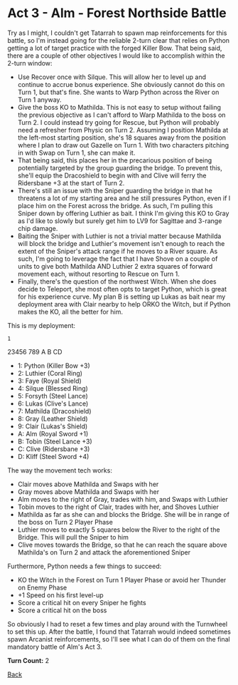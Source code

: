 # Act 3 - Alm - Forest Northside Battle

Try as I might, I couldn't get Tatarrah to spawn map reinforcements for this battle, so I'm instead going for the reliable 2-turn clear that relies on Python getting a lot of target practice with the forged Killer Bow. That being said, there are a couple of other objectives I would like to accomplish within the 2-turn window:

- Use Recover once with Silque. This will allow her to level up and continue to accrue bonus experience. She obviously cannot do this on Turn 1, but that's fine. She wants to Warp Python across the River on Turn 1 anyway.
- Give the boss KO to Mathilda. This is not easy to setup without failing the previous objective as I can't afford to Warp Mathilda to the boss on Turn 2. I could instead try going for Rescue, but Python will probably need a refresher from Physic on Turn 2. Assuming I position Mathilda at the left-most starting position, she's 18 squares away from the position where I plan to draw out Gazelle on Turn 1. With two characters pitching in with Swap on Turn 1, she can make it.
- That being said, this places her in the precarious position of being potentially targeted by the group guarding the bridge. To prevent this, she'll equip the Dracoshield to begin with and Clive will ferry the Ridersbane +3 at the start of Turn 2.
- There's still an issue with the Sniper guarding the bridge in that he threatens a lot of my starting area and he still pressures Python, even if I place him on the Forest across the bridge. As such, I'm pulling this Sniper down by offering Luthier as bait. I think I'm giving this KO to Gray as I'd like to slowly but surely get him to LV9 for Sagittae and 3-range chip damage.
- Baiting the Sniper with Luthier is not a trivial matter because Mathilda will block the bridge and Luthier's movement isn't enough to reach the extent of the Sniper's attack range if he moves to a River square. As such, I'm going to leverage the fact that I have Shove on a couple of units to give both Mathilda AND Luthier 2 extra squares of forward movement each, without resorting to Rescue on Turn 1.
- Finally, there's the question of the northwest Witch. When she does decide to Teleport, she most often opts to target Python, which is great for his experience curve. My plan B is setting up Lukas as bait near my deployment area with Clair nearby to help ORKO the Witch, but if Python makes the KO, all the better for him.

This is my deployment:

    1

  23456
789 A
  B  CD

- 1: Python (Killer Bow +3)
- 2: Luthier (Coral Ring)
- 3: Faye (Royal Shield)
- 4: Silque (Blessed Ring)
- 5: Forsyth (Steel Lance)
- 6: Lukas (Clive's Lance)
- 7: Mathilda (Dracoshield)
- 8: Gray (Leather Shield)
- 9: Clair (Lukas's Shield)
- A: Alm (Royal Sword +1)
- B: Tobin (Steel Lance +3)
- C: Clive (Ridersbane +3)
- D: Kliff (Steel Sword +4)

The way the movement tech works:

- Clair moves above Mathilda and Swaps with her
- Gray moves above Mathilda and Swaps with her
- Alm moves to the right of Gray, trades with him, and Swaps with Luthier
- Tobin moves to the right of Clair, trades with her, and Shoves Luthier
- Mathilda as far as she can and blocks the Bridge. She will be in range of the boss on Turn 2 Player Phase
- Luthier moves to exactly 5 squares below the River to the right of the Bridge. This will pull the Sniper to him
- Clive moves towards the Bridge, so that he can reach the square above Mathilda's on Turn 2 and attack the aforementioned Sniper

Furthermore, Python needs a few things to succeed:

- KO the Witch in the Forest on Turn 1 Player Phase or avoid her Thunder on Enemy Phase
- +1 Speed on his first level-up
- Score a critical hit on every Sniper he fights
- Score a critical hit on the boss

So obviously I had to reset a few times and play around with the Turnwheel to set this up. After the battle, I found that Tatarrah would indeed sometimes spawn Arcanist reinforcements, so I'll see what I can do of them on the final mandatory battle of Alm's Act 3.

**Turn Count:** 2

[Back](../README.md)
